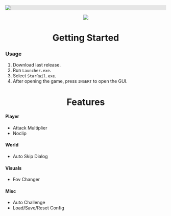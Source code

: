 <p align="center">
  <img style="display: block;-webkit-user-select: none;margin: auto;background-color: hsl(0, 0%, 90%);transition: background-color 300ms;" src="https://i.imgur.com/K4VD6Aw.png">
</p>

<p align="center">
 <a href="https://discord.gg/tPKFCs4VbB"><img src="https://img.shields.io/discord/1207191906958975006?label=Discord&logo=discord&style=for-the-badge&color=blue"></a>
</p>

<h1 align="center">Getting Started</h1>

### Usage

1. Download last release.
2. Run `Launcher.exe`.
3. Select `StarRail.exe`.
4. After opening the game, press `INSERT` to open the GUI.

<h1 align="center">Features</h1>

#### Player

- Attack Multiplier
- Noclip

#### World

- Auto Skip Dialog

#### Visuals

- Fov Changer

#### Misc

- Auto Challenge
- Load/Save/Reset Config
